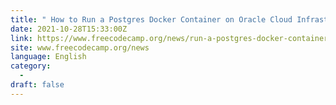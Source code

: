 ```yaml
---
title: " How to Run a Postgres Docker Container on Oracle Cloud Infrastructure "
date: 2021-10-28T15:33:00Z
link: https://www.freecodecamp.org/news/run-a-postgres-docker-container-on-oracle-cloud-infrastructure/?utm_medium=RSS&utm_source=news.12bit.vn
site: www.freecodecamp.org/news
language: English
category:
  -   
draft: false
---
```

